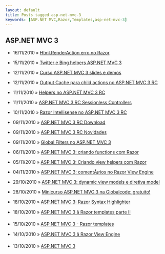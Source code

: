 ```yaml
---
layout: default
title: Posts tagged asp-net-mvc-3
keywords: [ASP.NET MVC,Razor,Templates,asp-net-mvc-3]
---
```

<h2 class="category">ASP.NET MVC 3</h2>
<ul class="posts">
<li>
<p>
<span class="date">16/11/2010</span> &raquo;
<a href="/blog/html-renderaction-erro-no-razor">Html.RenderAction erro no Razor</a>
</p>
</li>
<li>
<p>
<span class="date">15/11/2010</span> &raquo;
<a href="/blog/twitter-bing-helpers-asp-net-mvc-3">Twitter e Bing helpers ASP.NET MVC 3</a>
</p>
</li>
<li>
<p>
<span class="date">12/11/2010</span> &raquo;
<a href="/blog/curso-asp-net-mvc-3-slides-e-demos">Curso ASP.NET MVC 3 slides e demos</a>
</p>
</li>
<li>
<p>
<span class="date">12/11/2010</span> &raquo;
<a href="/blog/output-cache-para-child-actions-no-asp-net-mvc-3-rc">Output Cache para child actions no ASP.NET MVC 3 RC</a>
</p>
</li>
<li>
<p>
<span class="date">11/11/2010</span> &raquo;
<a href="/blog/helpers-no-asp-net-mvc-3-rc">Helpers no ASP.NET MVC 3 RC</a>
</p>
</li>
<li>
<p>
<span class="date">11/11/2010</span> &raquo;
<a href="/blog/asp-net-mvc-3-rc-sessionless-controllers">ASP.NET MVC 3 RC Sessionless Controllers</a>
</p>
</li>
<li>
<p>
<span class="date">10/11/2010</span> &raquo;
<a href="/blog/razor-intellisense-no-asp-net-mvc-3-rc">Razor Intellisense no ASP.NET MVC 3 RC</a>
</p>
</li>
<li>
<p>
<span class="date">09/11/2010</span> &raquo;
<a href="/blog/asp-net-mvc-3-rc-download">ASP.NET MVC 3 RC Download</a>
</p>
</li>
<li>
<p>
<span class="date">09/11/2010</span> &raquo;
<a href="/blog/asp-net-mvc-3-rc-novidades">ASP.NET MVC 3 RC Novidades</a>
</p>
</li>
<li>
<p>
<span class="date">09/11/2010</span> &raquo;
<a href="/blog/global-filters-no-asp-net-mvc-3">Global Filters no ASP.NET MVC 3</a>
</p>
</li>
<li>
<p>
<span class="date">06/11/2010</span> &raquo;
<a href="/blog/asp-net-mvc-3-criando-functions-com-razor">ASP.NET MVC 3: criando functions com Razor</a>
</p>
</li>
<li>
<p>
<span class="date">05/11/2010</span> &raquo;
<a href="/blog/asp-net-mvc-3-criando-view-helpers-com-razor">ASP.NET MVC 3: Criando view helpers com Razor</a>
</p>
</li>
<li>
<p>
<span class="date">04/11/2010</span> &raquo;
<a href="/blog/asp-net-mvc-3-comentarios-no-razor-view-engine">ASP.NET MVC 3: comentÃ¡rios no Razor View Engine</a>
</p>
</li>
<li>
<p>
<span class="date">29/10/2010</span> &raquo;
<a href="/blog/asp-net-mvc-3-dynamic-view-models-e-diretiva-model">ASP.NET MVC 3: dynamic view models e diretiva model</a>
</p>
</li>
<li>
<p>
<span class="date">28/10/2010</span> &raquo;
<a href="/blog/minicurso-asp-net-mvc-3-na-globalcode-gratuito">Minicurso ASP.NET MVC 3 na Globalcode: gratuito!</a>
</p>
</li>
<li>
<p>
<span class="date">18/10/2010</span> &raquo;
<a href="/blog/asp-net-mvc-3-razor-syntax-highlighter">ASP.NET MVC 3: Razor Syntax Highlighter</a>
</p>
</li>
<li>
<p>
<span class="date">18/10/2010</span> &raquo;
<a href="/blog/asp-net-mvc-3-razor-templates-parte-ii">ASP.NET MVC 3 â Razor templates parte II</a>
</p>
</li>
<li>
<p>
<span class="date">15/10/2010</span> &raquo;
<a href="/blog/asp-net-mvc-3-razor-templates">ASP.NET MVC 3 - Razor templates</a>
</p>
</li>
<li>
<p>
<span class="date">14/10/2010</span> &raquo;
<a href="/blog/asp-net-mvc-3-razor-view-engine">ASP.NET MVC 3 â Razor View Engine</a>
</p>
</li>
<li>
<p>
<span class="date">13/10/2010</span> &raquo;
<a href="/blog/asp-net-mvc-3">ASP.NET MVC 3</a>
</p>
</li>
</ul>
